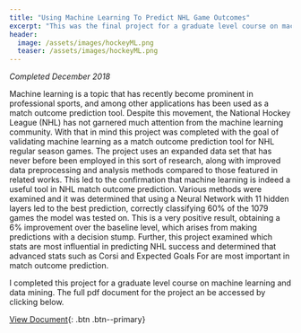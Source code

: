 ```yaml
---
title: "Using Machine Learning To Predict NHL Game Outcomes"
excerpt: "This was the final project for a graduate level course on machine learning and data mining."
header:
  image: /assets/images/hockeyML.png
  teaser: /assets/images/hockeyML.png
---
```

*Completed December 2018*

Machine learning is a topic that has recently become prominent in professional sports, and among other applications has been used as a match outcome prediction tool. Despite this movement, the National Hockey League (NHL) has not garnered much attention from the machine learning community. With that in mind this project was completed with the goal of validating machine learning as a match outcome prediction tool for NHL regular season games. The project uses an expanded data set that has never before been employed in this sort of research, along with improved data preprocessing and analysis methods compared to those featured in related works. This led to the confirmation that machine learning is indeed a useful tool in NHL match outcome prediction. Various methods were examined and it was determined that using a Neural Network with 11 hidden layers led to the best prediction, correctly classifying 60% of the 1079 games the model was tested on. This is a very positive result, obtaining a 6% improvement over the baseline level, which arises from making predictions with a decision stump. Further, this project examined which stats are most influential in predicting NHL success and determined that advanced stats such as Corsi and Expected Goals For are most important in match outcome prediction.

I completed this project for a graduate level course on machine learning and data mining. The full pdf document for the project an be accessed by clicking below.

[View Document](/projects/JacobMorrison_UsingMLToPredictNHL.pdf){: .btn .btn--primary}